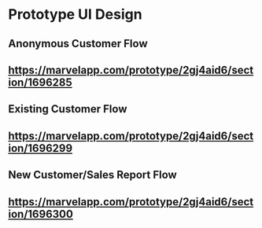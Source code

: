 # Prototype UI Design

## Anonymous Customer Flow
https://marvelapp.com/prototype/2gj4aid6/section/1696285
---

## Existing Customer Flow
https://marvelapp.com/prototype/2gj4aid6/section/1696299
---

## New Customer/Sales Report Flow
https://marvelapp.com/prototype/2gj4aid6/section/1696300
---